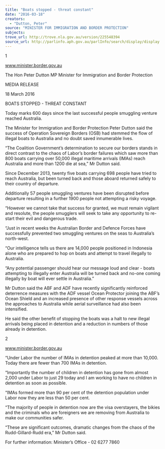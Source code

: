 ```yaml
---
title: "Boats stopped - threat constant"
date: "2016-03-18"
creators:
  - "Dutton, Peter"
source: "MINISTER FOR IMMIGRATION AND BORDER PROTECTION"
subjects:
trove_url: http://trove.nla.gov.au/version/225548394
source_url: http://parlinfo.aph.gov.au/parlInfo/search/display/display.w3p;query=Id%3A%22media/pressrel/4437973%22
---
```


 1 

 www.minister.border.gov.au 

 The Hon Peter Dutton MP  Minister for Immigration and Border Protection   

 MEDIA RELEASE 

 

 18 March 2016    

 BOATS STOPPED - THREAT CONSTANT     

 Today marks 600 days since the last successful people smuggling venture reached Australia. 

 The Minister for Immigration and Border Protection Peter Dutton said the success of Operation  Sovereign Borders (OSB) had stemmed the flow of illegal boats to Australia and no doubt saved  innumerable lives. 

 “The Coalition Government’s determination to secure our borders stands in direct contrast to the  chaos of Labor’s border failures which saw more than 800 boats carrying over 50,000 illegal  maritime arrivals (IMAs) reach Australia and more than 1200 die at sea,” Mr Dutton said. 

 Since December 2013, twenty five boats carrying 698 people have tried to reach Australia, but  been turned back and those aboard returned safely to their country of departure. 

 Additionally 57 people smuggling ventures have been disrupted before departure resulting in a  further 1900 people not attempting a risky voyage. 

 “However we cannot take that success for granted, we must remain vigilant and resolute, the  people smugglers will seek to take any opportunity to re-start their evil and dangerous trade. 

 “Just in recent weeks the Australian Border and Defence Forces have successfully prevented  two smuggling ventures on the seas to Australia’s north-west. 

 “Our intelligence tells us there are 14,000 people positioned in Indonesia alone who are  prepared to hop on boats and attempt to travel illegally to Australia. 

 “Any potential passenger should hear our message loud and clear - boats attempting to illegally  enter Australia will be turned back and no-one coming illegally by boat will ever settle in  Australia.” 

 Mr Dutton said the ABF and ADF have recently significantly reinforced deterrence measures  with the ADF vessel Ocean Protector joining the ABF’s Ocean Shield and an increased  presence of other response vessels across the approaches to Australia while aerial surveillance  had also been intensified. 

 He said the other benefit of stopping the boats was a halt to new illegal arrivals being placed in  detention and a reduction in numbers of those already in detention. 

 2 

 www.minister.border.gov.au 

 “Under Labor the number of IMAs in detention peaked at more than 10,000. Today there are  fewer than 700 IMAs in detention. 

 “Importantly the number of children in detention has gone from almost 2,000 under Labor to just  29 today and I am working to have no children in detention as soon as possible. 

 “IMAs formed more than 90 per cent of the detention population under Labor now they are less  than 50 per cent. 

 “The majority of people in detention now are the visa overstayers, the bikies and the criminals  who are foreigners we are removing from Australia to make our communities safer. 

 “These are significant outcomes, dramatic changes from the chaos of the Rudd-Gillard-Rudd  era,” Mr Dutton said.   

 

 For further information: Minister’s Office - 02 6277 7860    

 

 

 

 

 

 

 

 

 

 

 

 

 

 

 

 

 

 

 

 

 

 


